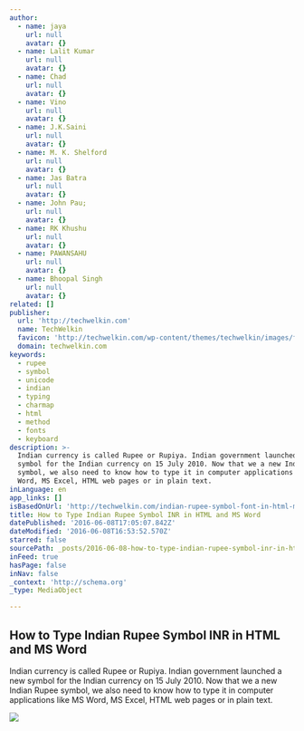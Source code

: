 ```yaml
---
author:
  - name: jaya
    url: null
    avatar: {}
  - name: Lalit Kumar
    url: null
    avatar: {}
  - name: Chad
    url: null
    avatar: {}
  - name: Vino
    url: null
    avatar: {}
  - name: J.K.Saini
    url: null
    avatar: {}
  - name: M. K. Shelford
    url: null
    avatar: {}
  - name: Jas Batra
    url: null
    avatar: {}
  - name: John Pau;
    url: null
    avatar: {}
  - name: RK Khushu
    url: null
    avatar: {}
  - name: PAWANSAHU
    url: null
    avatar: {}
  - name: Bhoopal Singh
    url: null
    avatar: {}
related: []
publisher:
  url: 'http://techwelkin.com'
  name: TechWelkin
  favicon: 'http://techwelkin.com/wp-content/themes/techwelkin/images/favicon.png'
  domain: techwelkin.com
keywords:
  - rupee
  - symbol
  - unicode
  - indian
  - typing
  - charmap
  - html
  - method
  - fonts
  - keyboard
description: >-
  Indian currency is called Rupee or Rupiya. Indian government launched a new
  symbol for the Indian currency on 15 July 2010. Now that we a new Indian Rupee
  symbol, we also need to know how to type it in computer applications like MS
  Word, MS Excel, HTML web pages or in plain text.
inLanguage: en
app_links: []
isBasedOnUrl: 'http://techwelkin.com/indian-rupee-symbol-font-in-html-ms-word-excel-text'
title: How to Type Indian Rupee Symbol INR in HTML and MS Word
datePublished: '2016-06-08T17:05:07.842Z'
dateModified: '2016-06-08T16:53:52.570Z'
starred: false
sourcePath: _posts/2016-06-08-how-to-type-indian-rupee-symbol-inr-in-html-and-ms-word.md
inFeed: true
hasPage: false
inNav: false
_context: 'http://schema.org'
_type: MediaObject

---
```

<article style=""><h1>How to Type Indian Rupee Symbol INR in HTML and MS Word</h1><p>Indian currency is called Rupee or Rupiya. Indian government launched a new symbol for the Indian currency on 15 July 2010. Now that we a new Indian Rupee symbol, we also need to know how to type it in computer applications like MS Word, MS Excel, HTML web pages or in plain text.</p><img src="http://techwelkin.com/wp-content/uploads/2013/11/inr-indian-rupee-symbol-unicode-techwelkin.jpg" /></article>